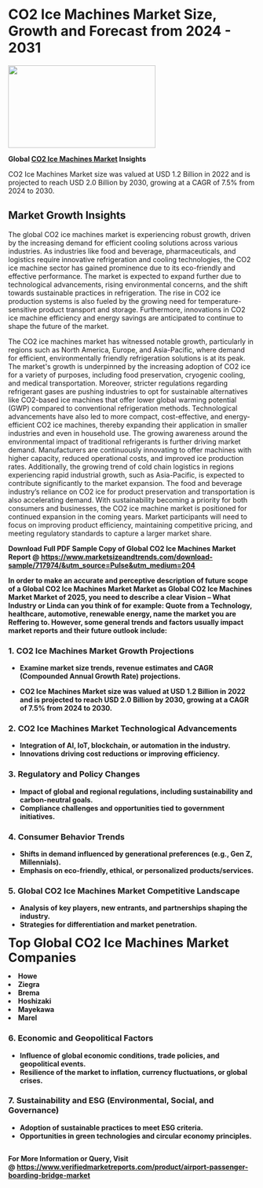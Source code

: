 <H1>CO2 Ice Machines Market Size, Growth and Forecast from 2024 - 2031</H1><img class="aligncenter size-medium wp-image-584254" src="https://thirdeyenews.in/wp-content/uploads/2024/09/Global-Market-Research-300x168.jpeg" alt="" width="300" height="168" /><p><strong>Global&nbsp;<a href="https://www.marketsizeandtrends.com/download-sample/717974/&amp;utm_source=Pulse&amp;utm_medium=204">CO2 Ice Machines Market</a> Insights</strong></p><p>CO2 Ice Machines Market size was valued at USD 1.2 Billion in 2022 and is projected to reach USD 2.0 Billion by 2030, growing at a CAGR of 7.5% from 2024 to 2030.</p><p><h2>Market Growth Insights</h2> <p>The global CO2 ice machines market is experiencing robust growth, driven by the increasing demand for efficient cooling solutions across various industries. As industries like food and beverage, pharmaceuticals, and logistics require innovative refrigeration and cooling technologies, the CO2 ice machine sector has gained prominence due to its eco-friendly and effective performance. The market is expected to expand further due to technological advancements, rising environmental concerns, and the shift towards sustainable practices in refrigeration. The rise in CO2 ice production systems is also fueled by the growing need for temperature-sensitive product transport and storage. Furthermore, innovations in CO2 ice machine efficiency and energy savings are anticipated to continue to shape the future of the market.</p> <p><strong></strong></p> <p>The CO2 ice machines market has witnessed notable growth, particularly in regions such as North America, Europe, and Asia-Pacific, where demand for efficient, environmentally friendly refrigeration solutions is at its peak. The market's growth is underpinned by the increasing adoption of CO2 ice for a variety of purposes, including food preservation, cryogenic cooling, and medical transportation. Moreover, stricter regulations regarding refrigerant gases are pushing industries to opt for sustainable alternatives like CO2-based ice machines that offer lower global warming potential (GWP) compared to conventional refrigeration methods. Technological advancements have also led to more compact, cost-effective, and energy-efficient CO2 ice machines, thereby expanding their application in smaller industries and even in household use. The growing awareness around the environmental impact of traditional refrigerants is further driving market demand. Manufacturers are continuously innovating to offer machines with higher capacity, reduced operational costs, and improved ice production rates. Additionally, the growing trend of cold chain logistics in regions experiencing rapid industrial growth, such as Asia-Pacific, is expected to contribute significantly to the market expansion. The food and beverage industry’s reliance on CO2 ice for product preservation and transportation is also accelerating demand. With sustainability becoming a priority for both consumers and businesses, the CO2 ice machine market is positioned for continued expansion in the coming years. Market participants will need to focus on improving product efficiency, maintaining competitive pricing, and meeting regulatory standards to capture a larger market share. <p><strong></p><p><span class=""><strong>Download Full PDF Sample Copy of Global CO2 Ice Machines Market Report</strong> @ <a href="https://www.marketsizeandtrends.com/download-sample/717974/&amp;utm_source=Pulse&amp;utm_medium=204" target="_blank">https://www.marketsizeandtrends.com/download-sample/717974/&amp;utm_source=Pulse&amp;utm_medium=204</a></span></p><p>In order to make an accurate and perceptive description of future scope of a Global&nbsp;CO2 Ice Machines Market Market as Global&nbsp;CO2 Ice Machines Market Market of 2025, you need to describe a clear Vision &ndash; What Industry or Linda can you think of for example: Quote from a Technology, healthcare, automotive, renewable energy, name the market you are Reffering to. However, some general trends and factors usually impact market reports and their future outlook include:</p><h3>1.&nbsp;<strong>CO2 Ice Machines Market Growth Projections</strong></h3><ul><li>Examine market size trends, revenue estimates and CAGR (Compounded Annual Growth Rate) projections.</li><li><p>CO2 Ice Machines Market size was valued at USD 1.2 Billion in 2022 and is projected to reach USD 2.0 Billion by 2030, growing at a CAGR of 7.5% from 2024 to 2030.</p></li></ul><h3>2.&nbsp;<strong>CO2 Ice Machines Market Technological Advancements</strong></h3><ul><li>Integration of AI, IoT, blockchain, or automation in the industry.</li><li>Innovations driving cost reductions or improving efficiency.</li></ul><h3>3.&nbsp;<strong>Regulatory and Policy Changes</strong></h3><ul><li>Impact of global and regional regulations, including sustainability and carbon-neutral goals.</li><li>Compliance challenges and opportunities tied to government initiatives.</li></ul><h3>4.&nbsp;<strong>Consumer Behavior Trends</strong></h3><ul><li>Shifts in demand influenced by generational preferences (e.g., Gen Z, Millennials).</li><li>Emphasis on eco-friendly, ethical, or personalized products/services.</li></ul><h3>5.&nbsp;<strong>Global CO2 Ice Machines Market Competitive Landscape</strong></h3><ul><li>Analysis of key players, new entrants, and partnerships shaping the industry.</li><li>Strategies for differentiation and market penetration.</li></ul><p data-pm-slice="1 1 []"><span style="color: inherit; font-family: inherit; font-size: 25px;">Top Global CO2 Ice Machines Market Companies</span></p><div class="" data-test-id=""><p><li>Howe</li><li> Ziegra</li><li> Brema</li><li> Hoshizaki</li><li> Mayekawa</li><li> Marel</li></p></div><h3>6.&nbsp;<strong>Economic and Geopolitical Factors</strong></h3><ul><li>Influence of global economic conditions, trade policies, and geopolitical events.</li><li>Resilience of the market to inflation, currency fluctuations, or global crises.</li></ul><h3>7.&nbsp;<strong>Sustainability and ESG (Environmental, Social, and Governance)</strong></h3><ul><li>Adoption of sustainable practices to meet ESG criteria.</li><li>Opportunities in green technologies and circular economy principles.</li></ul><h2><strong style="font-size: 14px;">For More Information or Query, Visit @&nbsp;</strong><a style="background-color: #ffffff; font-size: 14px;" href="https://www.marketsizeandtrends.com/report/co2-ice-machines-market/" target="_blank">https://www.verifiedmarketreports.com/product/airport-passenger-boarding-bridge-market</a></h2>
